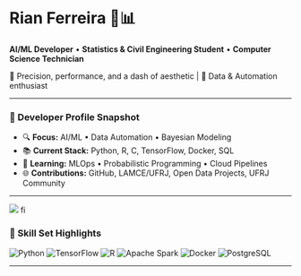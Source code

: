 # Rian Ferreira 🧠📊
**AI/ML Developer** • **Statistics & Civil Engineering Student** • **Computer Science Technician**

🎯 Precision, performance, and a dash of aesthetic  | 🧪 Data & Automation enthusiast  


---

### 🔧 Developer Profile Snapshot

- 🔍 **Focus:** AI/ML • Data Automation • Bayesian Modeling
- 📚 **Current Stack:** Python, R, C, TensorFlow, Docker, SQL
- 🧠 **Learning:** MLOps • Probabilistic Programming • Cloud Pipelines
- 🌐 **Contributions:** GitHub, LAMCE/UFRJ, Open Data Projects, UFRJ Community

---
![](./profile-3d-contrib/profile-green-animate.svg)
          fi
  
### 🌌 Skill Set Highlights

![Python](https://img.shields.io/badge/Python-333?style=for-the-badge&logo=python&logoColor=FFD43B)
![TensorFlow](https://img.shields.io/badge/TensorFlow-333?style=for-the-badge&logo=tensorflow&logoColor=FF6F00)
![R](https://img.shields.io/badge/R-333?style=for-the-badge&logo=r&logoColor=75AADB)
![Apache Spark](https://img.shields.io/badge/Spark-333?style=for-the-badge&logo=apachespark&logoColor=E25A1C)
![Docker](https://img.shields.io/badge/Docker-333?style=for-the-badge&logo=docker&logoColor=0db7ed)
![PostgreSQL](https://img.shields.io/badge/PostgreSQL-333?style=for-the-badge&logo=postgresql&logoColor=336791)

---
